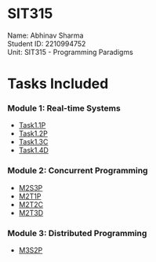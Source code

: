 # SIT315
Name: Abhinav Sharma <br>
Student ID: 2210994752 <br>
Unit: SIT315 - Programming Paradigms

# Tasks Included
<h3>Module 1: Real-time Systems</h1>
<ul>
  <li><a href="https://github.com/abhinav52-sh/SIT315/tree/main/Module%201/Task1.1P">Task1.1P</a></li>
  <li><a href="https://github.com/abhinav52-sh/SIT315/tree/main/Module%201/Task1.2P">Task1.2P</a></li>
  <li><a href="https://github.com/abhinav52-sh/SIT315/tree/main/Module%201/Task1.3C">Task1.3C</a></li>
  <li><a href="https://github.com/abhinav52-sh/SIT315/tree/main/Module%201/Task1.4D">Task1.4D</a></li>
</ul>
<h3>Module 2: Concurrent Programming</h1>
<ul>
  <li><a href="https://github.com/abhinav52-sh/SIT315/tree/main/Module%202/M2S3P">M2S3P</a></li>
  <li><a href="https://github.com/abhinav52-sh/SIT315/tree/main/Module%202/M2T1P">M2T1P</a></li>
  <li><a href="https://github.com/abhinav52-sh/SIT315/tree/main/Module%202/M2T2C">M2T2C</a></li>
  <li><a href="https://github.com/abhinav52-sh/SIT315/tree/main/Module%202/M2T3D">M2T3D</a></li>
</ul>
<h3>Module 3: Distributed Programming</h1>
<ul>
  <li><a href="https://github.com/abhinav52-sh/SIT315/tree/main/Module%203/M3S2P">M3S2P</a></li
</ul>
